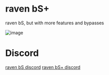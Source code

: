# raven bS+

raven bS, but with more features and bypasses

![image](https://github.com/user-attachments/assets/d2568078-6e45-46d7-8480-9f5d5eb6bc23)

# Discord
[raven bS discord](https://discord.gg/ZWttByQD5N)
[raven bS+ discord](https://discord.gg/uh76TBcHBJ)
